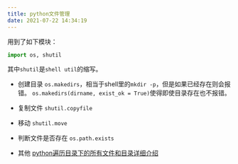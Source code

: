 ```yaml
---
title: python文件管理
date: 2021-07-22 14:34:19
---
```


用到了如下模块：

```py
import os, shutil
```

其中`shutil`是`shell util`的缩写。

- 创建目录
`os.makedirs`，相当于shell里的`mkdir -p`，但是如果已经存在则会报错。
`os.makedirs(dirname, exist_ok = True)`使得即使目录存在也不报错。

- 复制文件
`shutil.copyfile`

- 移动
`shutil.move`

- 判断文件是否存在
`os.path.exists`

- 其他
[python遍历目录下的所有文件和目录详细介绍](https://blog.csdn.net/sinat_29957455/article/details/82778306)
